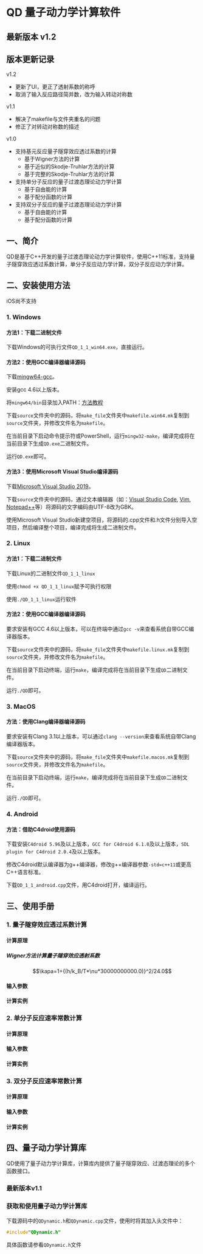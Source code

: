 # QD 量子动力学计算软件
## 最新版本 v1.2
## 版本更新记录
v1.2
* 更新了UI，更正了透射系数的称呼
* 取消了输入反应路径简并数，改为输入转动对称数

v1.1
* 解决了makefile与文件夹重名的问题
* 修正了对转动对称数的描述


v1.0
* 支持基元反应量子隧穿效应透过系数的计算              
  * 基于Wigner方法的计算                          
  * 基于近似的Skodje-Truhlar方法的计算            
  * 基于完整的Skodje-Truhlar方法的计算            
* 支持单分子反应的量子过渡态理论动力学计算            
  * 基于自由能的计算                              
  * 基于配分函数的计算                            
* 支持双分子反应的量子过渡态理论动力学计算            
  * 基于自由能的计算                              
  * 基于配分函数的计算                            
## 一、简介
QD是基于C++开发的量子过渡态理论动力学计算软件，使用C++11标准，支持量子隧穿效应透过系数计算，单分子反应动力学计算，双分子反应动力学计算。
## 二、安装使用方法
iOS尚不支持
### 1. Windows
#### 方法1：下载二进制文件
下载Windows的可执行文件```QD_1_1_win64.exe```，直接运行。
#### 方法2：使用GCC编译器编译源码
下载[mingw64-gcc](https://sourceforge.net/projects/mingw-w64/files/latest/download)。

安装gcc 4.6以上版本。

将```mingw64/bin```目录加入PATH：[方法教程](https://blog.csdn.net/Flood_Dragon/article/details/12363705)

下载```source```文件夹中的源码，将```make_file```文件夹中```makefile.win64.mk```复制到```source```文件夹，并修改文件名为```makefile```。

在当前目录下启动命令提示符或PowerShell，运行```mingw32-make```，编译完成将在当前目录下生成```QD.exe```二进制文件。

运行```QD.exe```即可。
#### 方法3：使用Microsoft Visual Studio编译源码
下载[Microsoft Visual Studio 2019](https://visualstudio.microsoft.com/zh-hans/downloads/)。

下载```source```文件夹中的源码，通过文本编辑器（如：[Visual Studio Code](https://code.visualstudio.com/), [Vim](https://www.vim.org/), [Notepad++](https://notepad-plus-plus.org/)等）将源码的文字编码由UTF-8改为GBK。

使用Microsoft Visual Studio新建空项目，将源码的.cpp文件和.h文件分别导入空项目，然后编译整个项目，编译完成将生成二进制文件。
### 2. Linux
#### 方法1：下载二进制文件
下载Linux的二进制文件```QD_1_1_linux```

使用```chmod +x QD_1_1_linux```赋予可执行权限

使用```./QD_1_1_linux```运行软件
#### 方法2：使用GCC编译器编译源码
要求安装有GCC 4.6以上版本，可以在终端中通过```gcc -v```来查看系统自带GCC编译器版本。

下载```source```文件夹中的源码，将```make_file```文件夹中```makefile.linux.mk```复制到```source```文件夹，并修改文件名为```makefile```。

在当前目录下启动终端，运行```make```，编译完成将在当前目录下生成```QD```二进制文件。

运行```./QD```即可。
### 3. MacOS
#### 方法：使用Clang编译器编译源码
要求安装有Clang 3.1以上版本，可以通过```clang --version```来查看系统自带Clang编译器版本。

下载```source```文件夹中的源码，将```make_file```文件夹中```makefile.macos.mk```复制到```source```文件夹，并修改文件名为```makefile```。

在当前目录下启动终端，运行```make```，编译完成将在当前目录下生成```QD```二进制文件。

运行```./QD```即可。
### 4. Android
#### 方法：借助C4droid使用源码
下载安装```C4droid 5.96```及以上版本，```GCC for C4droid 6.1.0```及以上版本，```SDL plugin for C4droid 2.0.4```及以上版本。

修改C4droid默认编译器为g++编译器，修改g++编译器参数```-std=c++11```或更高C++语言标准。

下载```QD_1_1_android.cpp```文件，用C4droid打开，编译运行。
## 三、使用手册
<script type="text/javascript" src="http://cdn.mathjax.org/mathjax/latest/MathJax.js?config=default"></script>
### 1. 量子隧穿效应透过系数计算
#### 计算原理
##### Wigner方法计算量子隧穿效应透射系数
$$\kapa=1+{(h/k_B/T*\nu*30000000000.0)}^2/24.0$$

#### 输入参数
#### 计算实例
### 2. 单分子反应速率常数计算
#### 计算原理
#### 输入参数
#### 计算实例
### 3. 双分子反应速率常数计算
#### 计算原理
#### 输入参数
#### 计算实例
## 四、量子动力学计算库
QD使用了量子动力学计算库，计算库内提供了量子隧穿效应、过渡态理论的多个函数接口。

### 最新版本v1.1
### 获取和使用量子动力学计算库
下载源码中的```QDynamic.h```和```QDynamic.cpp```文件，使用时将其加入头文件中：
```c++
#include"QDynamic.h"
```

具体函数请参看```QDynamic.h```文件
